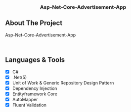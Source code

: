 <div id="top"></div>


<!-- PROJECT LOGO -->
<br />
<div align="center">
  <h3 align="center">Asp-Net-Core-Advertisement-App</h3>
</div>


<!-- ABOUT THE PROJECT -->
## About The Project

Asp-Net-Core-Advertisement-App

<br/>

## Languages & Tools

- [x] C#
- [x] .Net(5)
- [x] Unit of Work & Generic Repository Design Pattern
- [x] Dependency Injection
- [x] Entityframework Core
- [x] AutoMapper
- [x] Fluent Validation
